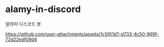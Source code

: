 # alamy-in-discord
알라미 디스코드 봇


https://github.com/user-attachments/assets/1c5f01d7-d733-4c50-869f-72d22edf09d4

